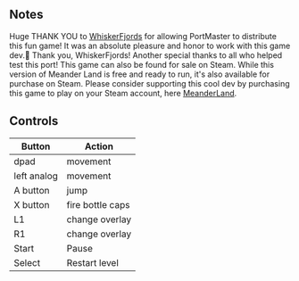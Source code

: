 ## Notes

Huge THANK YOU to [WhiskerFjords](https://whiskerfjords.itch.io/meander-land) for allowing PortMaster to distribute this fun game! 
It was an absolute pleasure and honor to work with this game dev.🙂 Thank you, WhiskerFjords! Another special thanks to all who helped test this port! 
This game can also be found for sale on Steam.
While this version of Meander Land is free and ready to run, it's also available for purchase on Steam. 
Please consider supporting this cool dev by purchasing this game to play on your Steam account, here [MeanderLand](https://store.steampowered.com/app/3296110/Meander_Land/).

## Controls

| Button | Action |
|--|--| 
|dpad|movement |
|left analog|movement |
|A button|jump|
|X button|fire bottle caps|
|L1|change overlay|
|R1|change overlay|
|Start|Pause|
|Select|Restart level|


